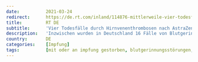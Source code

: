 ```yaml
---
date:          2021-03-24
redirect:      https://de.rt.com/inland/114876-mittlerweile-vier-todesfalle-durch-hirnvenenthrombosen/
title:         RT DE
subtitle:      'Vier Todesfälle durch Hirnvenenthrombosen nach AstraZeneca-Impfungen in Deutschland'
description:   'Inzwischen wurden in Deutschland 16 Fälle von Blutgerinnseln nach AstraZeneca-Impfungen bekannt. Davon endeten vier tödlich. Am Samstag starb eine 55-jährige Krankenpflegerin in Kempten nach Verabreichung des Vakzins – "mit sehr hoher Wahrscheinlichkeit" bestehe ein Zusammenhang zur Impfung.'
country:       DE
categories:    [Impfung]
tags:          [mit oder an impfung gestorben, blutgerinnungsstörungen, astrazeneca]
---
```

